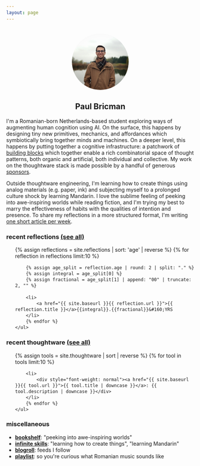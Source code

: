 ```yaml
---
layout: page
---
```


<center>
<br/>
<img width="30%" src="/assets/img/profile.jpeg" style="border-radius: 50%;">
<h2>Paul Bricman</h2>
</center>

I'm a Romanian-born Netherlands-based student exploring ways of augmenting human cognition using AI. On the surface, this happens by designing tiny new primitives, mechanics, and affordances which symbiotically bring together minds and machines. On a deeper level, this happens by putting together a cognitive infrastructure: a patchwork of [building blocks](/thoughtware) which together enable a rich combinatorial space of thought patterns, both organic and artificial, both individual and collective. My work on the thoughtware stack is made possible by a handful of generous [sponsors](/sponsors).

Outside thoughtware engineering, I'm learning how to create things using analog materials (e.g. paper, ink) and subjecting myself to a prolonged culture shock by learning Mandarin. I love the sublime feeling of peeking into awe-inspiring worlds while reading fiction, and I'm trying my best to marry the effectiveness of habits with the qualities of intention and presence. To share my reflections in a more structured format, I'm writing [one short article per week](/reflections).

### recent reflections [(see all)](/reflections)

<div class="posts" id="Blog">
    <ul>
        {% assign reflections = site.reflections | sort: 'age' | reverse %}
        {% for reflection in reflections limit:10 %}

        {% assign age_split = reflection.age | round: 2 | split: "." %}
        {% assign integral = age_split[0] %}
        {% assign fractional = age_split[1] | append: "00" | truncate: 2, "" %}

        <li>
            <a href="{{ site.baseurl }}{{ reflection.url }}">{{ reflection.title }}</a>{{integral}}.{{fractional}}&#160;YRS
        </li>
        {% endfor %}
    </ul>

</div>

### recent thoughtware [(see all)](/thoughtware)

<div class="posts" id="Blog">
    <ul>
        {% assign tools = site.thoughtware | sort | reverse %}
        {% for tool in tools limit:10 %}

        <li>
            <div style="font-weight: normal"><a href="{{ site.baseurl }}{{ tool.url }}">{{ tool.title | downcase }}</a>: {{ tool.description | downcase }}</div>
        </li>
        {% endfor %}
    </ul>

</div>

### miscellaneous

- [**bookshelf**](/bookshelf): "peeking into awe-inspiring worlds"
- [**infinite skills**](/infinite-skills): "learning how to create things", "learning Mandarin"
- [**blogroll**](/blogroll.opml): feeds I follow
- [**playlist**](/playlist): so you're curious what Romanian music sounds like
